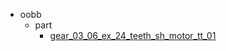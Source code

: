 * oobb
  * part
    * [gear_03_06_ex_24_teeth_sh_motor_tt_01](oobb/part/gear_03_06_ex_24_teeth_sh_motor_tt_01)
